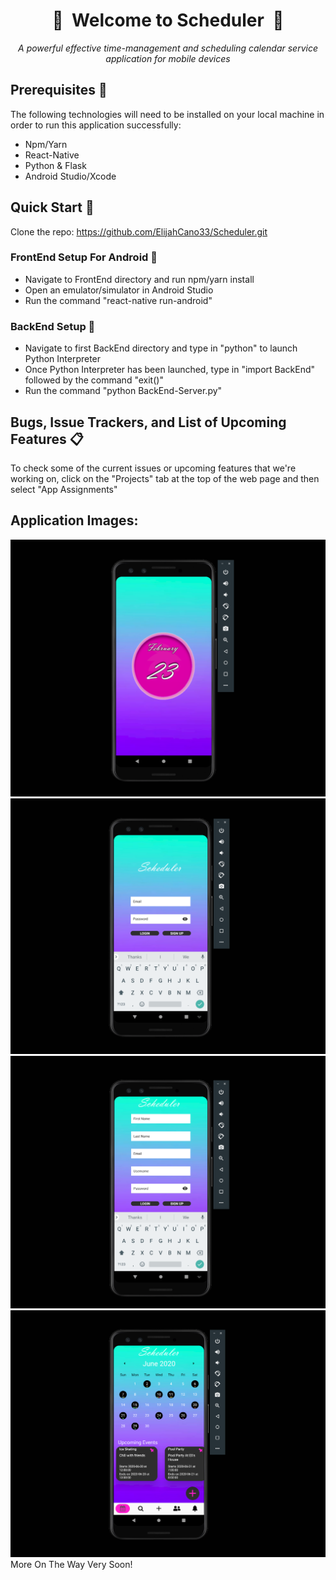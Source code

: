 <div align="center">
  
#  :calendar:&nbsp;&nbsp;Welcome to Scheduler&nbsp;&nbsp;:calendar:
*A powerful effective time-management and scheduling calendar service application for mobile devices*

</div>

## Prerequisites :bell:
The following technologies will need to be installed on your local machine in order to run this application successfully:
*   Npm/Yarn  
*   React-Native  
*   Python & Flask  
*   Android Studio/Xcode  

## Quick Start :rocket:
Clone the repo: https://github.com/ElijahCano33/Scheduler.git  
### FrontEnd Setup For Android :iphone:
*   Navigate to FrontEnd directory and run npm/yarn install
*   Open an emulator/simulator in Android Studio
*   Run the command "react-native run-android"  
### BackEnd Setup :electric_plug:
*   Navigate to first BackEnd directory and type in "python" to launch Python Interpreter
*   Once Python Interpreter has been launched, type in "import BackEnd" followed by the command "exit()"
*   Run the command "python BackEnd-Server.py"  

## Bugs, Issue Trackers, and List of Upcoming Features :clipboard:
To check some of the current issues or upcoming features that we're working on, click on the "Projects" tab at the top of the web page and then select "App Assignments"

## Application Images:
![Loading Screen](https://github.com/ElijahCano33/Scheduler/blob/elijah-moreStyleFixes/FrontEnd/pics/loading.png)
![Login Screen](https://github.com/ElijahCano33/Scheduler/blob/elijah-moreStyleFixes/FrontEnd/pics/Login.png)
![Register Screen](https://github.com/ElijahCano33/Scheduler/blob/elijah-moreStyleFixes/FrontEnd/pics/Register.png)
![Calendar Screen](https://github.com/ElijahCano33/Scheduler/blob/elijah-moreStyleFixes/FrontEnd/pics/CalendarPic.png)
More On The Way Very Soon!
